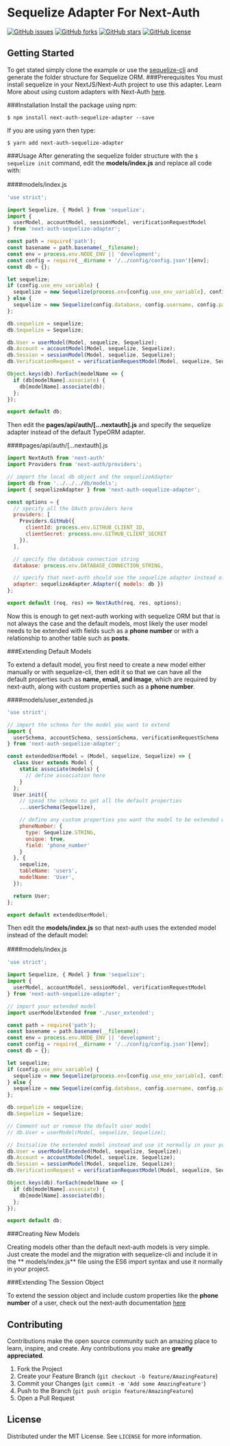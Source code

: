 # Sequelize Adapter For Next-Auth

[![GitHub issues](https://img.shields.io/github/issues/EXIT-ALAMERY/next-auth-sequelize-adapter)](https://github.com/EXIT-ALAMERY/next-auth-sequelize-adapter/issues) [![GitHub forks](https://img.shields.io/github/forks/EXIT-ALAMERY/next-auth-sequelize-adapter)](https://github.com/EXIT-ALAMERY/next-auth-sequelize-adapter/network) [![GitHub stars](https://img.shields.io/github/stars/EXIT-ALAMERY/next-auth-sequelize-adapter)](https://github.com/EXIT-ALAMERY/next-auth-sequelize-adapter/stargazers) [![GitHub license](https://img.shields.io/github/license/EXIT-ALAMERY/next-auth-sequelize-adapter)](https://github.com/EXIT-ALAMERY/next-auth-sequelize-adapter/blob/main/LICENSE)

## Getting Started
To get stated simply clone the example or use the [sequelize-cli](https://www.npmjs.com/package/sequelize-cli) and generate the folder structure for Sequelize ORM.
###Prerequisites
You must install sequelize in your NextJS/Next-Auth project to use this adapter. Learn More about using custom adapters with Next-Auth [here](https://next-auth.js.org/schemas/adapters).

###Installation
Install the package using npm:

`$ npm install next-auth-sequelize-adapter --save`

If you are using yarn then type:

`$ yarn add next-auth-sequelize-adapter`

###Usage
After generating the sequelize folder structure with the `$ sequelize init` command, edit the **models/index.js** and replace all code with:

####models/index.js　

```javascript
'use strict';

import Sequelize, { Model } from 'sequelize';
import { 
  userModel, accountModel, sessionModel, verificationRequestModel 
} from 'next-auth-sequelize-adapter';

const path = require('path');
const basename = path.basename(__filename);
const env = process.env.NODE_ENV || 'development';
const config = require(__dirname + '/../config/config.json')[env];
const db = {};

let sequelize;
if (config.use_env_variable) {
  sequelize = new Sequelize(process.env[config.use_env_variable], config);
} else {
  sequelize = new Sequelize(config.database, config.username, config.password, config);
};

db.sequelize = sequelize;
db.Sequelize = Sequelize;

db.User = userModel(Model, sequelize, Sequelize);
db.Account = accountModel(Model, sequelize, Sequelize);
db.Session = sessionModel(Model, sequelize, Sequelize);
db.VerificationRequest = verificationRequestModel(Model, sequelize, Sequelize);

Object.keys(db).forEach(modelName => {
  if (db[modelName].associate) {
    db[modelName].associate(db);
  };
});

export default db;
```
Then edit the **pages/api/auth/[...nextauth].js** and specify the sequelize adapter instead of the default TypeORM adapter.

####pages/api/auth/[...nextauth].js
```javascript
import NextAuth from 'next-auth'
import Providers from 'next-auth/providers';

// import the local db object and the sequelizeAdapter
import db from '../../../db/models';
import { sequelizeAdapter } from 'next-auth-sequelize-adapter';

const options = {
  // specify all the OAuth providers here
  providers: [
    Providers.GitHub({
      clientId: process.env.GITHUB_CLIENT_ID,
      clientSecret: process.env.GITHUB_CLIENT_SECRET
    }),
  ],

  // specify the database connection string
  database: process.env.DATABASE_CONNECTION_STRING,

  // specify that next-auth should use the sequelize adapter instead of the default TypeORM adapter and pass the db instance as models
  adapter: sequelizeAdapter.Adapter({ models: db })
};

export default (req, res) => NextAuth(req, res, options);
```

Now this is enough to get next-auth working with sequelize ORM but that is not always the case and the default models, most likely the user model needs to be extended with fields such as a **phone number** or with a relationship to another table such as **posts**.

###Extending Default Models

To extend a default model, you first need to create a new model either manually or with sequelize-cli, then edit it so that we can have all the default properties such as **name, email, and image**, which are required by next-auth, along with custom properties such as a **phone number**.

####models/user_extended.js
```javascript
'use strict';

// import the schema for the model you want to extend
import { 
  userSchema, accountSchema, sessionSchema, verificationRequestSchema 
} from 'next-auth-sequelize-adapter';

const extendedUserModel = (Model, sequelize, Sequelize) => {
  class User extends Model {
    static associate(models) {
      // define association here
    }
  };
  User.init({
    // spead the schema to get all the default properties
    ...userSchema(Sequelize),

    // define any custom properties you want the model to be extended with
    phoneNumber: {
      type: Sequelize.STRING,
      unique: true,
      field: 'phone_number'
    }
  }, {
    sequelize,
    tableName: 'users',
    modelName: 'User',
  });

  return User;
};

export default extendedUserModel;
```

Then edit the **models/index.js** so that next-auth uses the extended model instead of the default model:

####models/index.js　

```javascript
'use strict';

import Sequelize, { Model } from 'sequelize';
import { 
  userModel, accountModel, sessionModel, verificationRequestModel 
} from 'next-auth-sequelize-adapter';

// import your extended model
import userModelExtended from './user_extended';

const path = require('path');
const basename = path.basename(__filename);
const env = process.env.NODE_ENV || 'development';
const config = require(__dirname + '/../config/config.json')[env];
const db = {};

let sequelize;
if (config.use_env_variable) {
  sequelize = new Sequelize(process.env[config.use_env_variable], config);
} else {
  sequelize = new Sequelize(config.database, config.username, config.password, config);
};

db.sequelize = sequelize;
db.Sequelize = Sequelize;

// Comment out or remove the default user model
// db.User = userModel(Model, sequelize, Sequelize);

// Initialize the extended model instead and use it normally in your project
db.User = userModelExtended(Model, sequelize, Sequelize);
db.Account = accountModel(Model, sequelize, Sequelize);
db.Session = sessionModel(Model, sequelize, Sequelize);
db.VerificationRequest = verificationRequestModel(Model, sequelize, Sequelize);

Object.keys(db).forEach(modelName => {
  if (db[modelName].associate) {
    db[modelName].associate(db);
  };
});

export default db;
```

###Creating New Models

Creating models other than the default next-auth models is very simple. Just create the model and the migration with sequelize-cli and include it in the ** models/index.js** file using the ES6 import syntax and use it normally in your project.

###Extending The Session Object

To extend the session object and include custom properties like the **phone number** of a user, check out the next-auth documentation [here](https://next-auth.js.org/configuration/callbacks#session-callback)

## Contributing

Contributions make the open source community such an amazing place to learn, inspire, and create. Any contributions you make are **greatly appreciated**.

1. Fork the Project
2. Create your Feature Branch (`git checkout -b feature/AmazingFeature`)
3. Commit your Changes (`git commit -m 'Add some AmazingFeature'`)
4. Push to the Branch (`git push origin feature/AmazingFeature`)
5. Open a Pull Request

## License

Distributed under the MIT License. See `LICENSE` for more information.